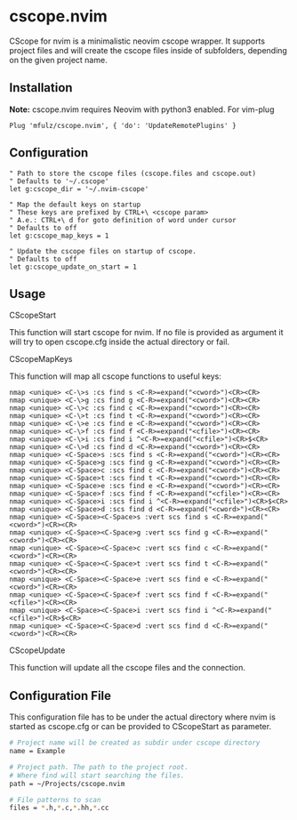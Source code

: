 cscope.nvim
===========

CScope for nvim is a minimalistic neovim cscope wrapper.
It supports project files and will create the cscope files
inside of subfolders, depending on the given project name.

## Installation

**Note:** cscope.nvim requires Neovim with python3 enabled.
For vim-plug
```
Plug 'mfulz/cscope.nvim', { 'do': 'UpdateRemotePlugins' }
```

## Configuration

```vim
" Path to store the cscope files (cscope.files and cscope.out)
" Defaults to '~/.cscope'
let g:cscope_dir = '~/.nvim-cscope'

" Map the default keys on startup
" These keys are prefixed by CTRL+\ <cscope param>
" A.e.: CTRL+\ d for goto definition of word under cursor
" Defaults to off
let g:cscope_map_keys = 1

" Update the cscope files on startup of cscope.
" Defaults to off
let g:cscope_update_on_start = 1
```

## Usage

CScopeStart <file>

This function will start cscope for nvim. If no file is provided as argument
it will try to open cscope.cfg inside the actual directory or fail.


CScopeMapKeys

This function will map all cscope functions to useful keys:

```vim
nmap <unique> <C-\>s :cs find s <C-R>=expand("<cword>")<CR><CR>
nmap <unique> <C-\>g :cs find g <C-R>=expand("<cword>")<CR><CR>
nmap <unique> <C-\>c :cs find c <C-R>=expand("<cword>")<CR><CR>
nmap <unique> <C-\>t :cs find t <C-R>=expand("<cword>")<CR><CR>
nmap <unique> <C-\>e :cs find e <C-R>=expand("<cword>")<CR><CR>
nmap <unique> <C-\>f :cs find f <C-R>=expand("<cfile>")<CR><CR>
nmap <unique> <C-\>i :cs find i ^<C-R>=expand("<cfile>")<CR>$<CR>
nmap <unique> <C-\>d :cs find d <C-R>=expand("<cword>")<CR><CR>
nmap <unique> <C-Space>s :scs find s <C-R>=expand("<cword>")<CR><CR>
nmap <unique> <C-Space>g :scs find g <C-R>=expand("<cword>")<CR><CR>
nmap <unique> <C-Space>c :scs find c <C-R>=expand("<cword>")<CR><CR>
nmap <unique> <C-Space>t :scs find t <C-R>=expand("<cword>")<CR><CR>
nmap <unique> <C-Space>e :scs find e <C-R>=expand("<cword>")<CR><CR>
nmap <unique> <C-Space>f :scs find f <C-R>=expand("<cfile>")<CR><CR>
nmap <unique> <C-Space>i :scs find i ^<C-R>=expand("<cfile>")<CR>$<CR>
nmap <unique> <C-Space>d :scs find d <C-R>=expand("<cword>")<CR><CR>
nmap <unique> <C-Space><C-Space>s :vert scs find s <C-R>=expand("<cword>")<CR><CR>
nmap <unique> <C-Space><C-Space>g :vert scs find g <C-R>=expand("<cword>")<CR><CR>
nmap <unique> <C-Space><C-Space>c :vert scs find c <C-R>=expand("<cword>")<CR><CR>
nmap <unique> <C-Space><C-Space>t :vert scs find t <C-R>=expand("<cword>")<CR><CR>
nmap <unique> <C-Space><C-Space>e :vert scs find e <C-R>=expand("<cword>")<CR><CR>
nmap <unique> <C-Space><C-Space>f :vert scs find f <C-R>=expand("<cfile>")<CR><CR>
nmap <unique> <C-Space><C-Space>i :vert scs find i ^<C-R>=expand("<cfile>")<CR>$<CR>
nmap <unique> <C-Space><C-Space>d :vert scs find d <C-R>=expand("<cword>")<CR><CR>
```


CScopeUpdate

This function will update all the cscope files and the connection.


## Configuration File

This configuration file has to be under the actual directory where nvim
is started as cscope.cfg or can be provided to CScopeStart as parameter.

```bash
# Project name will be created as subdir under cscope directory
name = Example

# Project path. The path to the project root.
# Where find will start searching the files.
path = ~/Projects/cscope.nvim

# File patterns to scan
files = *.h,*.c,*.hh,*.cc
```
